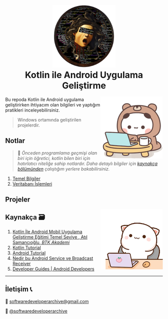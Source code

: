 <h1 align="center">
  <br>
  <a href="https://github.com/zeynepaslierhan/.NetCoreArchive"><img src="https://github.com/zeynepaslierhan/zeynepaslierhan/blob/main/img/Logo.png" alt="SoftwareDeveloperArchive" width="200"></a>
  <br>
  Kotlin ile Android Uygulama Geliştirme
  <br>
</h1>

<img src="https://github.com/zeynepaslierhan/zeynepaslierhan/blob/main/img/gifs/BanaBenziyor.gif" align="right">

Bu repoda Kotlin ile Android uygulama geliştirirken ihtiyacım olan bilgileri ve yaptığım pratikleri inceleyebilirsiniz. 

> Windows ortamında geliştirilen projelerdir.

## Notlar

> :loudspeaker: *Önceden programlama geçmişi olan biri için öğretici, kotlin bilen biri için hatırlatıcı niteliğe sahip notlardır. Daha detaylı bilgiler için [kaynakça bölümünden]() çalıştığım yerlere bakabilirsiniz.* 

1. [Temel Bilgiler](https://github.com/zeynepaslierhan/AndroidAppwithKotlin/blob/main/Temel%20Bilgiler.md)
2. [Veritabanı İşlemleri](https://github.com/zeynepaslierhan/AndroidAppwithKotlin/blob/main/Veritaban%C4%B1%20%C4%B0%C5%9Flemleri.md)

## Projeler









<img src="https://github.com/zeynepaslierhan/zeynepaslierhan/blob/main/img/gifs/%C4%B0%C5%9FimBittiSanm%C4%B1%C5%9F%C4%B1md%C4%B1r.gif" align="right">

## Kaynakça :card_file_box:

1. [Kotlin İle Android Mobil Uygulama Geliştirme Eğitimi Temel Seviye , Atıl Samancıoğlu, *BTK Akademi*](https://www.btkakademi.gov.tr/portal/course/kotlin-ile-android-mobil-uygulama-gelistirme-egitimi-temel-seviye-10274)
1. [Kotlin Tutorial](https://www.w3schools.com/KOTLIN/index.php)
1. [Android Tutorial](https://www.tutorialspoint.com/android/index.htm)
1. [Nedir bu Android Service ve Broadcast Receiver](https://medium.com/kodluyoruz/nedir-bu-android-service-ve-broadcast-receiver-291168de075b)
1. [Developer Guides | Android Developers](https://developer.android.com/guide)

---

## İletişim :telephone_receiver:

:e-mail:  softwaredeveloperarchive@gmail.com

:iphone: [@softwaredeveloperarchive](https://www.instagram.com/softwaredeveloperarchive/)
